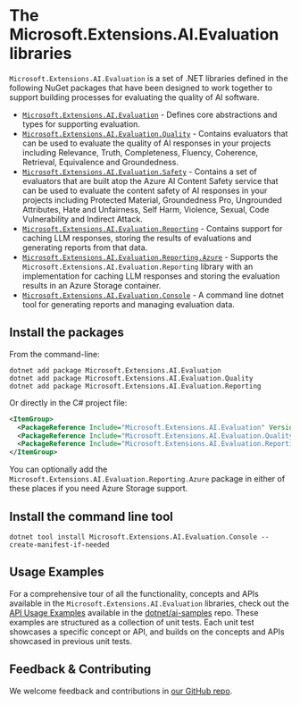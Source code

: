 # The Microsoft.Extensions.AI.Evaluation libraries

`Microsoft.Extensions.AI.Evaluation` is a set of .NET libraries defined in the following NuGet packages that have been designed to work together to support building processes for evaluating the quality of AI software.

* [`Microsoft.Extensions.AI.Evaluation`](https://www.nuget.org/packages/Microsoft.Extensions.AI.Evaluation) - Defines core abstractions and types for supporting evaluation.
* [`Microsoft.Extensions.AI.Evaluation.Quality`](https://www.nuget.org/packages/Microsoft.Extensions.AI.Evaluation.Quality) - Contains evaluators that can be used to evaluate the quality of AI responses in your projects including Relevance, Truth, Completeness, Fluency, Coherence, Retrieval, Equivalence and Groundedness.
* [`Microsoft.Extensions.AI.Evaluation.Safety`](https://www.nuget.org/packages/Microsoft.Extensions.AI.Evaluation.Safety) - Contains a set of evaluators that are built atop the Azure AI Content Safety service that can be used to evaluate the content safety of AI responses in your projects including Protected Material, Groundedness Pro, Ungrounded Attributes, Hate and Unfairness, Self Harm, Violence, Sexual, Code Vulnerability and Indirect Attack.
* [`Microsoft.Extensions.AI.Evaluation.Reporting`](https://www.nuget.org/packages/Microsoft.Extensions.AI.Evaluation.Reporting) - Contains support for caching LLM responses, storing the results of evaluations and generating reports from that data.
* [`Microsoft.Extensions.AI.Evaluation.Reporting.Azure`](https://www.nuget.org/packages/Microsoft.Extensions.AI.Evaluation.Reporting.Azure) - Supports the `Microsoft.Extensions.AI.Evaluation.Reporting` library with an implementation for caching LLM responses and storing the evaluation results in an Azure Storage container.
* [`Microsoft.Extensions.AI.Evaluation.Console`](https://www.nuget.org/packages/Microsoft.Extensions.AI.Evaluation.Console) - A command line dotnet tool for generating reports and managing evaluation data.

## Install the packages

From the command-line:

```console
dotnet add package Microsoft.Extensions.AI.Evaluation
dotnet add package Microsoft.Extensions.AI.Evaluation.Quality
dotnet add package Microsoft.Extensions.AI.Evaluation.Reporting
```

Or directly in the C# project file:

```xml
<ItemGroup>
  <PackageReference Include="Microsoft.Extensions.AI.Evaluation" Version="[CURRENTVERSION]" />
  <PackageReference Include="Microsoft.Extensions.AI.Evaluation.Quality" Version="[CURRENTVERSION]" />
  <PackageReference Include="Microsoft.Extensions.AI.Evaluation.Reporting" Version="[CURRENTVERSION]" />
</ItemGroup>
```

You can optionally add the `Microsoft.Extensions.AI.Evaluation.Reporting.Azure` package in either of these places if you need Azure Storage support.

## Install the command line tool

```console
dotnet tool install Microsoft.Extensions.AI.Evaluation.Console --create-manifest-if-needed
```

## Usage Examples

For a comprehensive tour of all the functionality, concepts and APIs available in the `Microsoft.Extensions.AI.Evaluation` libraries, check out the [API Usage Examples](https://github.com/dotnet/ai-samples/blob/main/src/microsoft-extensions-ai-evaluation/api/) available in the [dotnet/ai-samples](https://github.com/dotnet/ai-samples) repo. These examples are structured as a collection of unit tests. Each unit test showcases a specific concept or API, and builds on the concepts and APIs showcased in previous unit tests.


## Feedback & Contributing

We welcome feedback and contributions in [our GitHub repo](https://github.com/dotnet/extensions).
